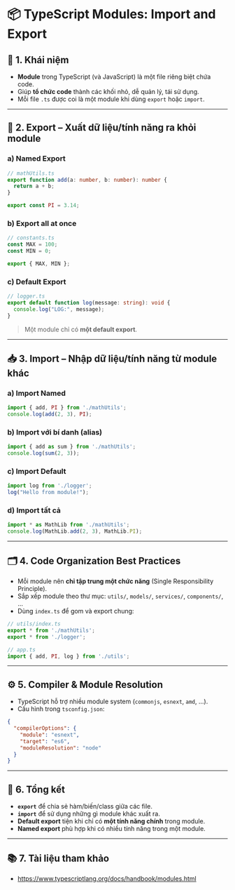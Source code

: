 # 📦 TypeScript Modules: Import and Export

## 📖 1. Khái niệm
- **Module** trong TypeScript (và JavaScript) là một file riêng biệt chứa code.
- Giúp **tổ chức code** thành các khối nhỏ, dễ quản lý, tái sử dụng.
- Mỗi file `.ts` được coi là một module khi dùng `export` hoặc `import`.

---

## 🚚 2. Export – Xuất dữ liệu/tính năng ra khỏi module

### a) Named Export
```ts
// mathUtils.ts
export function add(a: number, b: number): number {
  return a + b;
}

export const PI = 3.14;
```

### b) Export all at once
```ts
// constants.ts
const MAX = 100;
const MIN = 0;

export { MAX, MIN };
```

### c) Default Export
```ts
// logger.ts
export default function log(message: string): void {
  console.log("LOG:", message);
}
```
> Một module chỉ có **một default export**.

---

## 📥 3. Import – Nhập dữ liệu/tính năng từ module khác

### a) Import Named
```ts
import { add, PI } from './mathUtils';
console.log(add(2, 3), PI);
```

### b) Import với bí danh (alias)
```ts
import { add as sum } from './mathUtils';
console.log(sum(2, 3));
```

### c) Import Default
```ts
import log from './logger';
log("Hello from module!");
```

### d) Import tất cả
```ts
import * as MathLib from './mathUtils';
console.log(MathLib.add(2, 3), MathLib.PI);
```

---

## 🗂️ 4. Code Organization Best Practices
- Mỗi module nên **chỉ tập trung một chức năng** (Single Responsibility Principle).
- Sắp xếp module theo thư mục: `utils/`, `models/`, `services/`, `components/`, ...
- Dùng `index.ts` để gom và export chung:
```ts
// utils/index.ts
export * from './mathUtils';
export * from './logger';
```
```ts
// app.ts
import { add, PI, log } from './utils';
```

---

## ⚙️ 5. Compiler & Module Resolution
- TypeScript hỗ trợ nhiều module system (`commonjs`, `esnext`, `amd`, ...).
- Cấu hình trong `tsconfig.json`:
```json
{
  "compilerOptions": {
    "module": "esnext",
    "target": "es6",
    "moduleResolution": "node"
  }
}
```

---

## 📌 6. Tổng kết
- **`export`** để chia sẻ hàm/biến/class giữa các file.
- **`import`** để sử dụng những gì module khác xuất ra.
- **Default export** tiện khi chỉ có **một tính năng chính** trong module.
- **Named export** phù hợp khi có nhiều tính năng trong một module.

---

## 📚 7. Tài liệu tham khảo
- https://www.typescriptlang.org/docs/handbook/modules.html
